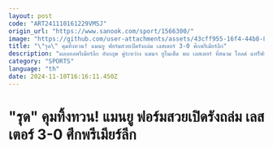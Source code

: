 ```yaml
---
layout: post
code: "ART241110161229VMSJ"
origin_url: "https://www.sanook.com/sport/1566300/"
image: "https://github.com/user-attachments/assets/43cff955-16f4-44b8-8da9-c2d14216f586"
title: "\"รุด\" คุมทิ้งทวน! แมนยู ฟอร์มสวยเปิดรังถล่ม เลสเตอร์ 3-0 ศึกพรีเมียร์ลีก"
description: "ผลบอลพรีเมียร์ลีก อังกฤษ คู่ระหว่าง แมนฯ ยูไนเต็ด พบ เลสเตอร์ ที่สนาม โอลด์ แทร็ฟฟอร์ด เมื่อคืนวันอาทิตย์ที่ 10 พฤศจิกายน 2567"
category: "SPORTS"
language: "th"
date: 2024-11-10T16:16:11.450Z
---
```


# "รุด" คุมทิ้งทวน! แมนยู ฟอร์มสวยเปิดรังถล่ม เลสเตอร์ 3-0 ศึกพรีเมียร์ลีก